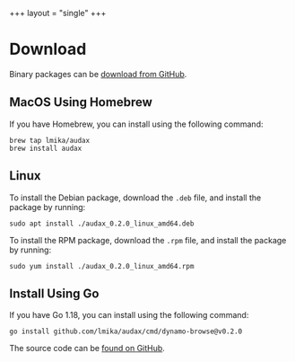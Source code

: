 +++
layout = "single"
+++

# Download

Binary packages can be [download from GitHub](https://github.com/lmika/audax/releases/latest).

## MacOS Using Homebrew

If you have Homebrew, you can install using the following command:

```
brew tap lmika/audax
brew install audax
```

## Linux

To install the Debian package, download the `.deb` file, and install the package by running:

```
sudo apt install ./audax_0.2.0_linux_amd64.deb
```

To install the RPM package, download the `.rpm` file, and install the package by running:

```
sudo yum install ./audax_0.2.0_linux_amd64.rpm
```

## Install Using Go

If you have Go 1.18, you can install using the following command:

```
go install github.com/lmika/audax/cmd/dynamo-browse@v0.2.0
```


The source code can be [found on GitHub](https://github.com/lmika/audax).